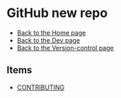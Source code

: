 # GitHub new repo

- [Back to the Home page](../../../README.md)
- [Back to the Dev page](../../README.md)
- [Back to the Version-control page](../README.md)

## Items
- [CONTRIBUTING](CONTRIBUTING.md)
